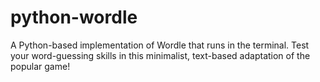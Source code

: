 # python-wordle
A Python-based implementation of Wordle that runs in the terminal. Test your word-guessing skills in this minimalist, text-based adaptation of the popular game!
